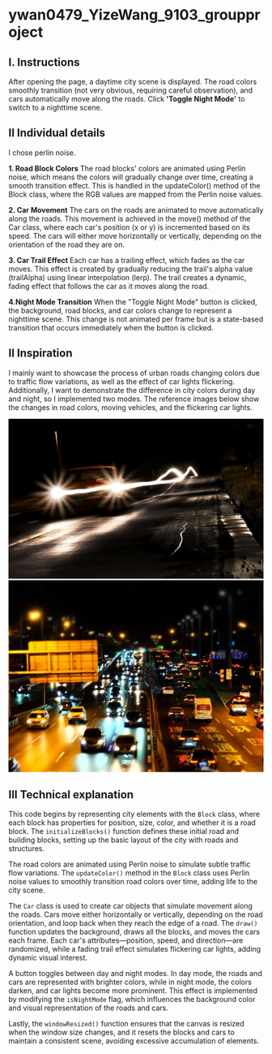 # ywan0479_YizeWang_9103_groupproject

## I. Instructions

After opening the page, a daytime city scene is displayed. The road colors smoothly transition (not very obvious, requiring careful observation), and cars automatically move along the roads. Click **'Toggle Night Mode'** to switch to a nighttime scene.

## II Individual details

I chose perlin noise.

**1. Road Block Colors**
The road blocks' colors are animated using Perlin noise, which means the colors will gradually change over time, creating a smooth transition effect. This is handled in the updateColor() method of the Block class, where the RGB values are mapped from the Perlin noise values.

**2. Car Movement**
The cars on the roads are animated to move automatically along the roads. This movement is achieved in the move() method of the Car class, where each car's position (x or y) is incremented based on its speed. The cars will either move horizontally or vertically, depending on the orientation of the road they are on.

**3. Car Trail Effect**
Each car has a trailing effect, which fades as the car moves. This effect is created by gradually reducing the trail's alpha value (trailAlpha) using linear interpolation (lerp). The trail creates a dynamic, fading effect that follows the car as it moves along the road.

**4.Night Mode Transition**
When the "Toggle Night Mode" button is clicked, the background, road blocks, and car colors change to represent a nighttime scene. This change is not animated per frame but is a state-based transition that occurs immediately when the button is clicked.


## II Inspiration
I mainly want to showcase the process of urban roads changing colors due to traffic flow variations, as well as the effect of car lights flickering. Additionally, I want to demonstrate the difference in city colors during day and night, so I implemented two modes. The reference images below show the changes in road colors, moving vehicles, and the flickering car lights.

![Inspiration Image1](Images/1.jpeg)
![Inspiration Image2](Images/2.jpg)

## III Technical explanation

This code begins by representing city elements with the `Block` class, where each block has properties for position, size, color, and whether it is a road block. The `initializeBlocks()` function defines these initial road and building blocks, setting up the basic layout of the city with roads and structures.

The road colors are animated using Perlin noise to simulate subtle traffic flow variations. The `updateColor()` method in the `Block` class uses Perlin noise values to smoothly transition road colors over time, adding life to the city scene.

The `Car` class is used to create car objects that simulate movement along the roads. Cars move either horizontally or vertically, depending on the road orientation, and loop back when they reach the edge of a road. The `draw()` function updates the background, draws all the blocks, and moves the cars each frame. Each car's attributes—position, speed, and direction—are randomized, while a fading trail effect simulates flickering car lights, adding dynamic visual interest.

A button toggles between day and night modes. In day mode, the roads and cars are represented with brighter colors, while in night mode, the colors darken, and car lights become more prominent. This effect is implemented by modifying the `isNightMode` flag, which influences the background color and visual representation of the roads and cars.

Lastly, the `windowResized()` function ensures that the canvas is resized when the window size changes, and it resets the blocks and cars to maintain a consistent scene, avoiding excessive accumulation of elements.

